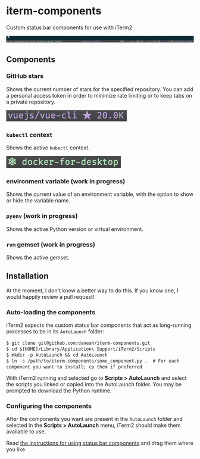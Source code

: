 # iterm-components

Custom status bar components for use with iTerm2

![Built-in components and custom components](screenshots/example-setup.png)

## Components

### GitHub stars

Shows the current number of stars for the specified repository. You can add a personal access token in order to minimize rate limiting or to keep tabs on a private repository.

![GitHub stars component](screenshots/github-stars.png)

### `kubectl` context

Shows the active `kubectl` context.

![kubectl context component](screenshots/kubectl-context.png)

### environment variable (work in progress)

Shows the current value of an environment variable, with the option to show or hide the variable name.

### `pyenv` (work in progress)

Shows the active Python version or virtual environment.

### `rvm` gemset (work in progress)

Shows the active gemset.


## Installation

At the moment, I don't know a better way to do this.
If you know one, I would happily review a pull request!

### Auto-loading the components

iTerm2 expects the custom status bar components that act as long-running processes to be in its `AutoLaunch` folder:

```shell
$ git clone git@github.com:daneah/iterm-components.git
$ cd ${HOME}/Library/Application\ Support/iTerm2/Scripts
$ mkdir -p AutoLaunch && cd AutoLaunch
$ ln -s /path/to/iterm-components/some_component.py .  # For each component you want to install; cp them if preferred
```

With iTerm2 running and selected go to **Scripts > AutoLaunch** and select the scripts you linked or copied into the AutoLaunch folder. You may be prompted to download the Python runtime.

### Configuring the components

After the components you want are present in the `AutoLaunch` folder and selected in the **Scripts > AutoLaunch** menu, iTerm2 should make them available to use.

Read [the instructions for using status bar components](https://www.iterm2.com/3.3/documentation-status-bar.html) and drag them where you like.
